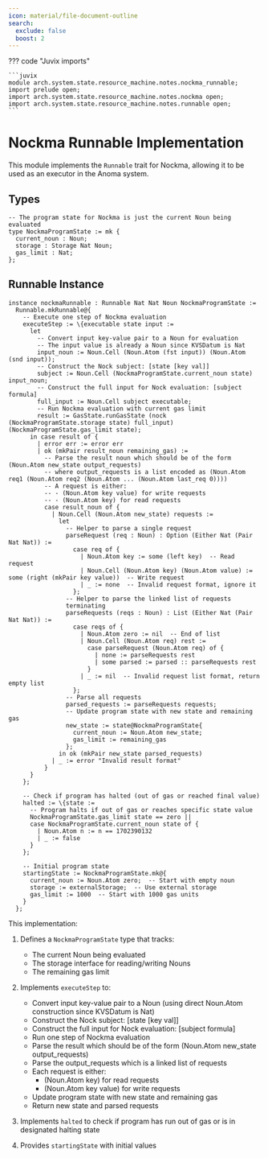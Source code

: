 ```yaml
---
icon: material/file-document-outline
search:
  exclude: false
  boost: 2
---
```


??? code "Juvix imports"

    ```juvix
    module arch.system.state.resource_machine.notes.nockma_runnable;
    import prelude open;
    import arch.system.state.resource_machine.notes.nockma open;
    import arch.system.state.resource_machine.notes.runnable open;
    ```

# Nockma Runnable Implementation

This module implements the `Runnable` trait for Nockma, allowing it to be used as an executor in the Anoma system.

## Types

```juvix
-- The program state for Nockma is just the current Noun being evaluated
type NockmaProgramState := mk {
  current_noun : Noun;
  storage : Storage Nat Noun;
  gas_limit : Nat;
};
```

## Runnable Instance

```juvix
instance nockmaRunnable : Runnable Nat Nat Noun NockmaProgramState :=
  Runnable.mkRunnable@{
    -- Execute one step of Nockma evaluation
    executeStep := \{executable state input :=
      let
        -- Convert input key-value pair to a Noun for evaluation
        -- The input value is already a Noun since KVSDatum is Nat
        input_noun := Noun.Cell (Noun.Atom (fst input)) (Noun.Atom (snd input));
        -- Construct the Nock subject: [state [key val]]
        subject := Noun.Cell (NockmaProgramState.current_noun state) input_noun;
        -- Construct the full input for Nock evaluation: [subject formula]
        full_input := Noun.Cell subject executable;
        -- Run Nockma evaluation with current gas limit
        result := GasState.runGasState (nock (NockmaProgramState.storage state) full_input) (NockmaProgramState.gas_limit state);
      in case result of {
        | error err := error err
        | ok (mkPair result_noun remaining_gas) :=
          -- Parse the result noun which should be of the form (Noun.Atom new_state output_requests)
          -- where output_requests is a list encoded as (Noun.Atom req1 (Noun.Atom req2 (Noun.Atom ... (Noun.Atom last_req 0))))
          -- A request is either:
          -- - (Noun.Atom key value) for write requests
          -- - (Noun.Atom key) for read requests
          case result_noun of {
            | Noun.Cell (Noun.Atom new_state) requests :=
              let
                -- Helper to parse a single request
                parseRequest (req : Noun) : Option (Either Nat (Pair Nat Nat)) :=
                  case req of {
                    | Noun.Atom key := some (left key)  -- Read request
                    | Noun.Cell (Noun.Atom key) (Noun.Atom value) := some (right (mkPair key value))  -- Write request
                    | _ := none  -- Invalid request format, ignore it
                  };
                -- Helper to parse the linked list of requests
                terminating
                parseRequests (reqs : Noun) : List (Either Nat (Pair Nat Nat)) :=
                  case reqs of {
                    | Noun.Atom zero := nil  -- End of list
                    | Noun.Cell (Noun.Atom req) rest :=
                      case parseRequest (Noun.Atom req) of {
                        | none := parseRequests rest
                        | some parsed := parsed :: parseRequests rest
                      }
                    | _ := nil  -- Invalid request list format, return empty list
                  };
                -- Parse all requests
                parsed_requests := parseRequests requests;
                -- Update program state with new state and remaining gas
                new_state := state@NockmaProgramState{
                  current_noun := Noun.Atom new_state;
                  gas_limit := remaining_gas
                };
              in ok (mkPair new_state parsed_requests)
            | _ := error "Invalid result format"
          }
      }
    };

    -- Check if program has halted (out of gas or reached final value)
    halted := \{state :=
      -- Program halts if out of gas or reaches specific state value
      NockmaProgramState.gas_limit state == zero ||
      case NockmaProgramState.current_noun state of {
        | Noun.Atom n := n == 1702390132
        | _ := false
      }
    };

    -- Initial program state
    startingState := NockmaProgramState.mk@{
      current_noun := Noun.Atom zero;  -- Start with empty noun
      storage := externalStorage;  -- Use external storage
      gas_limit := 1000  -- Start with 1000 gas units
    }
  };
```

This implementation:

1. Defines a `NockmaProgramState` type that tracks:
   - The current Noun being evaluated
   - The storage interface for reading/writing Nouns
   - The remaining gas limit

2. Implements `executeStep` to:
   - Convert input key-value pair to a Noun (using direct Noun.Atom construction since KVSDatum is Nat)
   - Construct the Nock subject: [state [key val]]
   - Construct the full input for Nock evaluation: [subject formula]
   - Run one step of Nockma evaluation
   - Parse the result which should be of the form (Noun.Atom new_state output_requests)
   - Parse the output_requests which is a linked list of requests
   - Each request is either:
     - (Noun.Atom key) for read requests
     - (Noun.Atom key value) for write requests
   - Update program state with new state and remaining gas
   - Return new state and parsed requests

3. Implements `halted` to check if program has run out of gas or is in designated halting state

4. Provides `startingState` with initial values
